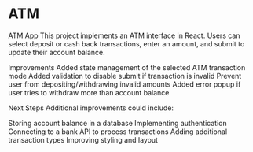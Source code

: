 # ATM

ATM App 
This project implements an ATM interface in React. 
Users can select deposit or cash back transactions, enter an amount, and submit to update their account balance. 

Improvements 
Added state management of the selected ATM transaction mode 
Added validation to disable submit if transaction is invalid 
Prevent user from depositing/withdrawing invalid amounts 
Added error popup if user tries to withdraw more than account balance 

Next Steps 
Additional improvements could include: 

Storing account balance in a database 
Implementing authentication 
Connecting to a bank API to process transactions 
Adding additional transaction types 
Improving styling and layout